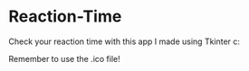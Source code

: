# Reaction-Time
Check your reaction time with this app I made using Tkinter c:

Remember to use the .ico file!
